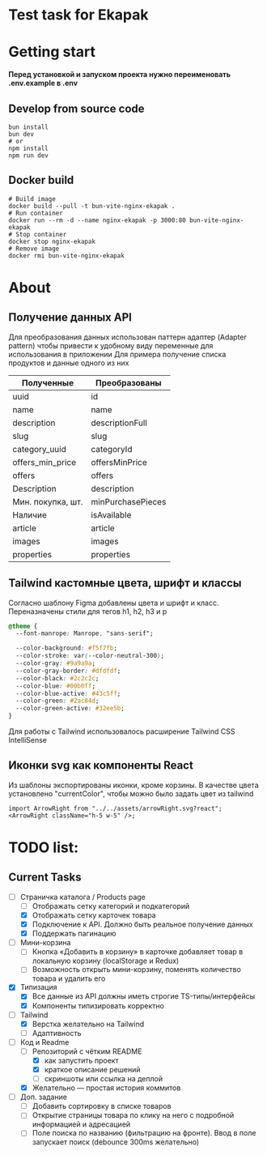 # Test task for Ekapak

# Getting start

**Перед установкой и запуском проекта нужно переименовать .env.example в .env**

## Develop from source code

```shell
bun install
bun dev
# or
npm install
npm run dev
```

## Docker build

```shell
# Build image
docker build --pull -t bun-vite-nginx-ekapak .
# Run container
docker run --rm -d --name nginx-ekapak -p 3000:80 bun-vite-nginx-ekapak
# Stop container
docker stop nginx-ekapak
# Remove image
docker rmi bun-vite-nginx-ekapak
```

# About

## Получение данных API

Для преобразования данных использован паттерн адаптер (Adapter pattern) чтобы привести к удобному виду переменные для использования в приложении
Для примера получение списка продуктов и данные одного из них

| Полученные        | Преобразованы     |
| ----------------- | ----------------- |
| uuid              | id                |
| name              | name              |
| description       | descriptionFull   |
| slug              | slug              |
| category_uuid     | categoryId        |
| offers_min_price  | offersMinPrice    |
| offers            | offers            |
| Description       | description       |
| Мин. покупка, шт. | minPurchasePieces |
| Наличие           | isAvailable       |
| article           | article           |
| images            | images            |
| properties        | properties        |

## Tailwind кастомные цвета, шрифт и классы

Согласно шаблону Figma добавлены цвета и шрифт и класс. Переназначены стили для тегов h1, h2, h3 и p

```css
@theme {
  --font-manrope: Manrope, "sans-serif";

  --color-background: #f5f7fb;
  --color-stroke: var(--color-neutral-300);
  --color-gray: #9a9a9a;
  --color-gray-border: #dfdfdf;
  --color-black: #2c2c2c;
  --color-blue: #00b0ff;
  --color-blue-active: #43c5ff;
  --color-green: #2ac84d;
  --color-green-active: #32ee5b;
}
```

Для работы с Tailwind использовалось расширение Tailwind CSS IntelliSense

## Иконки svg как компоненты React

Из шаблоны экспортированы иконки, кроме корзины. В качестве цвета установлено "currentColor", чтобы можно было задать цвет из tailwind

```tsx
import ArrowRight from "../../assets/arrowRight.svg?react";
<ArrowRight className="h-5 w-5" />;
```

# TODO list:

## Current Tasks

- [ ] Страничка каталога / Products page
  - [ ] Отображать сетку категорий и подкатегорий
  - [x] Отображать сетку карточек товара
  - [x] Подключение к API. Должно быть реальное получение данных
  - [x] Поддержать пагинацию
- [ ] Мини-корзина
  - [ ] Кнопка «Добавить в корзину» в карточке добавляет товар в локальную корзину (localStorage и Redux)
  - [ ] Возможность открыть мини-корзину, поменять количество товара и удалить его
- [x] Типизация
  - [x] Все данные из API должны иметь строгие TS-типы/интерфейсы
  - [x] Компоненты типизировать корректно
- [ ] Tailwind
  - [x] Верстка желательно на Tailwind
  - [ ] Адаптивность
- [ ] Код и Readme
  - [ ] Репозиторий с чётким README
    - [x] как запустить проект
    - [x] краткое описание решений
    - [ ] скриншоты или ссылка на деплой
  - [x] Желательно — простая история коммитов
- [ ] Доп. задание
  - [ ] Добавить сортировку в списке товаров
  - [ ] Открытие страницы товара по клику на него с подробной информацией и адресацией
  - [ ] Поле поиска по названию (фильтрацию на фронте). Ввод в поле запускает поиск (debounce 300ms желательно)
